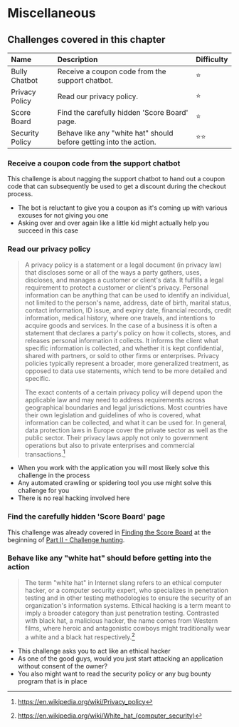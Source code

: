# Miscellaneous

## Challenges covered in this chapter

| Name            | Description                                                        | Difficulty |
|:----------------|:-------------------------------------------------------------------|:-----------|
| Bully Chatbot   | Receive a coupon code from the support chatbot.                    | ⭐          |
| Privacy Policy  | Read our privacy policy.                                           | ⭐          |
| Score Board     | Find the carefully hidden 'Score Board' page.                      | ⭐          |
| Security Policy | Behave like any "white hat" should before getting into the action. | ⭐⭐         |

### Receive a coupon code from the support chatbot

This challenge is about nagging the support chatbot to hand out a coupon
code that can subsequently be used to get a discount during the checkout
process.

* The bot is reluctant to give you a coupon as it's coming up with
  various excuses for not giving you one
* Asking over and over again like a little kid might actually help you
  succeed in this case

### Read our privacy policy

> A privacy policy is a statement or a legal document (in privacy law)
> that discloses some or all of the ways a party gathers, uses,
> discloses, and manages a customer or client's data. It fulfills a
> legal requirement to protect a customer or client's privacy. Personal
> information can be anything that can be used to identify an
> individual, not limited to the person's name, address, date of birth,
> marital status, contact information, ID issue, and expiry date,
> financial records, credit information, medical history, where one
> travels, and intentions to acquire goods and services. In the case of
> a business it is often a statement that declares a party's policy on
> how it collects, stores, and releases personal information it
> collects. It informs the client what specific information is
> collected, and whether it is kept confidential, shared with partners,
> or sold to other firms or enterprises. Privacy policies typically
> represent a broader, more generalized treatment, as opposed to data
> use statements, which tend to be more detailed and specific.
>
> The exact contents of a certain privacy policy will depend upon the
> applicable law and may need to address requirements across
> geographical boundaries and legal jurisdictions. Most countries have
> their own legislation and guidelines of who is covered, what
> information can be collected, and what it can be used for. In general,
> data protection laws in Europe cover the private sector as well as the
> public sector. Their privacy laws apply not only to government
> operations but also to private enterprises and commercial
> transactions.[^1]

* When you work with the application you will most likely solve this
  challenge in the process
* Any automated crawling or spidering tool you use might solve this
  challenge for you
* There is no real hacking involved here

### Find the carefully hidden 'Score Board' page

This challenge was already covered in
[Finding the Score Board](score-board.md) at the beginning of
[Part II - Challenge hunting](README.md).

### Behave like any "white hat" should before getting into the action

> The term "white hat" in Internet slang refers to an ethical computer
> hacker, or a computer security expert, who specializes in penetration
> testing and in other testing methodologies to ensure the security of
> an organization's information systems. Ethical hacking is a term meant
> to imply a broader category than just penetration testing. Contrasted
> with black hat, a malicious hacker, the name comes from Western films,
> where heroic and antagonistic cowboys might traditionally wear a white
> and a black hat respectively.[^2]

* This challenge asks you to act like an ethical hacker
* As one of the good guys, would you just start attacking an application
  without consent of the owner?
* You also might want to read the security policy or any bug bounty
  program that is in place

[^1]: https://en.wikipedia.org/wiki/Privacy_policy
[^2]: https://en.wikipedia.org/wiki/White_hat_(computer_security)

